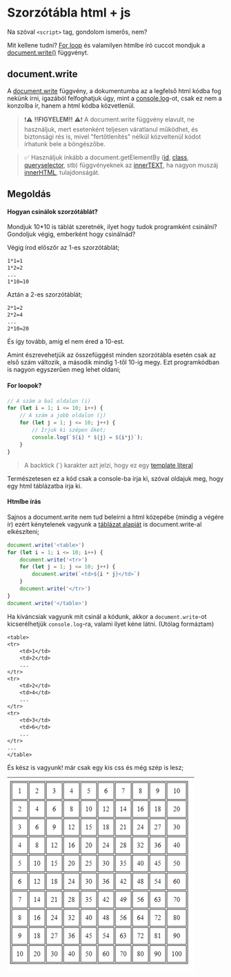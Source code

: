 # Szorzótábla html + js

Na szóval `<script>` tag, gondolom ismerős, nem?

Mit kellene tudni? [For loop](../Elso/ciklus.md#for-i) és valamilyen htmlbe író cuccot mondjuk a [document.write()](#documentwrite) függvényt.

## document.write

A [document.write](https://developer.mozilla.org/en-US/docs/Web/API/Document/write) függvény, a dokumentumba az a legfelső html kódba fog nekünk írni, igazából felfoghatjuk úgy, mint a [console.log](../Elso/alert_log_prompt.md#log)-ot, csak ez nem a konzolba ír, hanem a html kódba közvetlenül.

> ❗⚠️ **!!FIGYELEM!!** ⚠️❗ A document.write függvény elavult, ne használjuk, mert esetenként teljesen váratlanul működhet, és biztonsági rés is, mivel "fertőtlenítés" nélkül közveltenül kódot írhatunk bele a böngészőbe.

<!-- FIXME: Nincs get element by doksi -->
> ✅ Használjuk inkább a document.getElementBy ([id](https://developer.mozilla.org/en-US/docs/Web/API/Document/getElementById), [class](https://developer.mozilla.org/en-US/docs/Web/API/Document/getElementsByClassName), [queryselector](https://developer.mozilla.org/en-US/docs/Web/API/Document/querySelector), stb) függvényeknek az [innerTEXT](https://developer.mozilla.org/en-US/docs/Web/API/HTMLElement/innerText), ha nagyon muszáj [innerHTML](https://developer.mozilla.org/en-US/docs/Web/API/Element/innerHTML), tulajdonságát.


## Megoldás

#### Hogyan csinálok szorzótáblát?

Mondjuk 10*10 is táblát szeretnék, ilyet hogy tudok programként csinálni?
Gondoljuk végig, emberként hogy csinálnád?

Végig írod előszőr az 1-es szorzótáblát;
```
1*1=1
1*2=2
...
1*10=10
```

Aztán a 2-es szorzótáblát;
```
2*1=2
2*2=4
...
2*10=20
```

És így tovább, amíg el nem éred a 10-est.

Amint észrevehetjük az összefüggést minden szorzótábla esetén csak az első szám változik, a második mindig 1-től 10-ig megy.
Ezt programkódban is nagyon egyszerűen meg lehet oldani;

#### For loopok?

```js
// A szám a bal oldalon (i)
for (let i = 1; i <= 10; i++) {
    // A szám a jobb oldalon (j)
    for (let j = 1; j <= 10; j++) {
        // Írjuk ki szépen őket;
        console.log(`${i} * ${j} = ${i*j}`);
    }
}
```

> A backtick (`) karakter azt jelzi, hogy ez egy [template literal](../Elso/alert_log_prompt.md#template-literal)

Természetesen ez a kód csak a console-ba írja ki, szóval oldajuk meg, hogy egy html táblázatba írja ki.


#### Htmlbe írás

Sajnos a document.write nem tud beleírni a html közepébe (mindig a végére ír) ezért kénytelenek vagyunk a [táblázat alapját](https://www.tablesgenerator.com/html_tables) is document.write-al elkészíteni;

```js
document.write('<table>')
for (let i = 1; i <= 10; i++) {
    document.write('<tr>')
    for (let j = 1; j <= 10; j++) {
        document.write(`<td>${i * j}</td>`)
    }
    document.write('</tr>')
}
document.write('</table>')
```

Ha kíváncsiak vagyunk mit csinál a kódunk, akkor a `document.write`-ot kicserélhetjük `console.log`-ra, valami ilyet kéne látni. (Utólag formáztam)

```
<table>
<tr>
    <td>1</td>
    <td>2</td>
    ...
</tr>
<tr>
    <td>2</td>
    <td>4</td>
    ...
</tr>
<tr>
    <td>3</td>
    <td>6</td>
    ...
</tr>
...
</table>
```

És kész is vagyunk! már csak egy kis css és még szép is lesz;


![Kész](./assets/elso/htmltab.png)